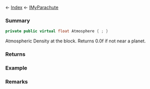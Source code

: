 ← [Index](Api-Index) ← [IMyParachute](SpaceEngineers.Game.ModAPI.Ingame.IMyParachute)

### Summary

```csharp
private public virtual float Atmosphere { ; }
```

Atmospheric Density at the block. Returns 0.0f if not near a planet.

### Returns

### Example

### Remarks

